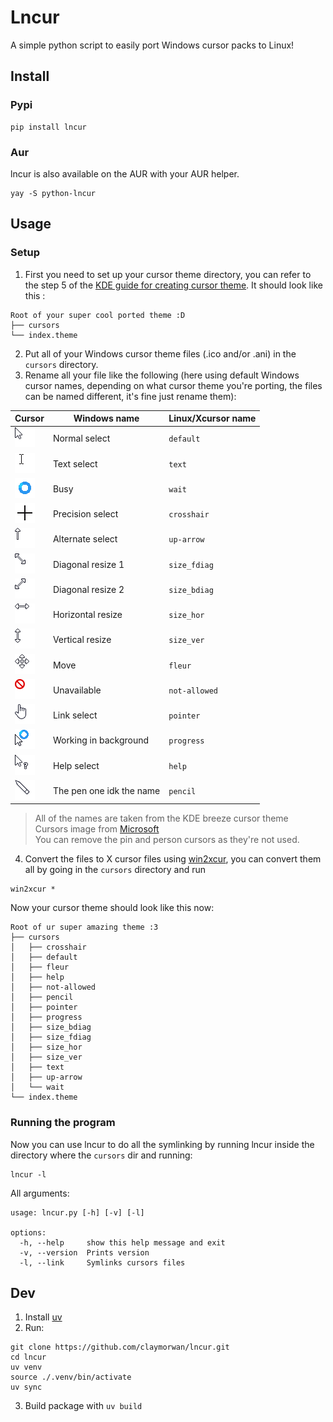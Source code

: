 # Lncur

A simple python script to easily port Windows cursor packs to Linux!

## Install

### Pypi
```shell
pip install lncur
```

### Aur
lncur is also available on the AUR with your AUR helper.
```shell
yay -S python-lncur
```
## Usage
### Setup
1. First you need to set up your cursor theme directory, you can refer to the step 5 of the [KDE guide for creating cursor theme](https://develop.kde.org/docs/features/cursor/#creating-a-theme-folder).
It should look like this :
```
Root of your super cool ported theme :D
├── cursors
└── index.theme
```
2. Put all of your Windows cursor theme files (.ico and/or .ani) in the `cursors` directory.
3. Rename all your file like the following (here using default Windows cursor names, depending on what cursor theme you're porting, the files can be named different, it's fine just rename them):

| Cursor                                                                                                                                   | Windows name             | Linux/Xcursor name |
|------------------------------------------------------------------------------------------------------------------------------------------|--------------------------|--------------------|
| ![Normal_select.png](https://raw.githubusercontent.com/claymorwan/lncur/refs/heads/main/assets/wincur/Normal_select.png)                 | Normal select            | `default`          |
| ![Text_select.png](https://raw.githubusercontent.com/claymorwan/lncur/refs/heads/main/assets/wincur/Text_select.png)                     | Text select              | `text`             |
| ![Busy.png](https://raw.githubusercontent.com/claymorwan/lncur/refs/heads/main/assets/wincur/Busy.gif)                                   | Busy                     | `wait`             |
| ![Precision_select.png](https://raw.githubusercontent.com/claymorwan/lncur/refs/heads/main/assets/wincur/Precision_select.png)           | Precision select         | `crosshair`        |
| ![Alternate_select.png](https://raw.githubusercontent.com/claymorwan/lncur/refs/heads/main/assets/wincur/Alternate_select.png)           | Alternate select         | `up-arrow`         |
| ![Diagonal_resize_1.png](https://raw.githubusercontent.com/claymorwan/lncur/refs/heads/main/assets/wincur/Diagonal_resize_1.png)         | Diagonal resize 1        | `size_fdiag`       |
| ![Diagonal_resize_2.png](https://raw.githubusercontent.com/claymorwan/lncur/refs/heads/main/assets/wincur/Diagonal_resize_2.png)         | Diagonal resize 2        | `size_bdiag`       |
| ![Horizontal_resize.png](https://raw.githubusercontent.com/claymorwan/lncur/refs/heads/main/assets/wincur/Horizontal_resize.png)         | Horizontal resize        | `size_hor`         |
| ![Horizontal_resize.png](https://raw.githubusercontent.com/claymorwan/lncur/refs/heads/main/assets/wincur/Vertical_resize.png)           | Vertical resize          | `size_ver`         |
| ![Move.png](https://raw.githubusercontent.com/claymorwan/lncur/refs/heads/main/assets/wincur/Move.png)                                   | Move                     | `fleur`            |
| ![Unavailable.png](https://raw.githubusercontent.com/claymorwan/lncur/refs/heads/main/assets/wincur/Unavailable.png)                     | Unavailable              | `not-allowed`      |
| ![Link_select.png](https://raw.githubusercontent.com/claymorwan/lncur/refs/heads/main/assets/wincur/Link_select.png)                     | Link select              | `pointer`          |
| ![Working_in_background.gif](https://raw.githubusercontent.com/claymorwan/lncur/refs/heads/main/assets/wincur/Working_in_background.gif) | Working in background    | `progress`         |
| ![Help_select.png](https://raw.githubusercontent.com/claymorwan/lncur/refs/heads/main/assets/wincur/Help_select.png)                     | Help select              | `help`             |
| ![Pen.png](https://raw.githubusercontent.com/claymorwan/lncur/refs/heads/main/assets/wincur/Pen.png)                                     | The pen one idk the name | `pencil`           |
> All of the names are taken from the KDE breeze cursor theme </br>
> Cursors image from [Microsoft](https://learn.microsoft.com/en-us/windows/win32/menurc/about-cursors) </br>
You can remove the pin and person cursors as they're not used.

 4. Convert the files to X cursor files using [win2xcur](https://github.com/quantum5/win2xcur), you can convert them all by going in the `cursors` directory and run
```shell
win2xcur *
```
Now your cursor theme should look like this now:
```
Root of ur super amazing theme :3
├── cursors
│   ├── crosshair
│   ├── default
│   ├── fleur
│   ├── help
│   ├── not-allowed
│   ├── pencil
│   ├── pointer
│   ├── progress
│   ├── size_bdiag
│   ├── size_fdiag
│   ├── size_hor
│   ├── size_ver
│   ├── text
│   ├── up-arrow
│   └── wait
└── index.theme
```
### Running the program
Now you can use lncur to do all the symlinking by running lncur inside the directory where the `cursors` dir and running:
```shell
lncur -l
```

All arguments:
```shell
usage: lncur.py [-h] [-v] [-l]

options:
  -h, --help     show this help message and exit
  -v, --version  Prints version
  -l, --link     Symlinks cursors files
```

## Dev

1. Install [uv](https://docs.astral.sh/uv/)
2. Run:
```shell
git clone https://github.com/claymorwan/lncur.git
cd lncur
uv venv
source ./.venv/bin/activate
uv sync
```
3. Build package with `uv build`